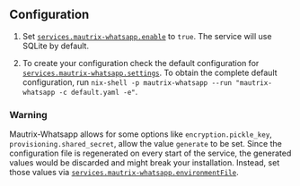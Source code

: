 ## Configuration

1.  Set [`services.mautrix-whatsapp.enable`](options.html#opt-services.mautrix-whatsapp.enable) to `true`. The service will use SQLite by default.

2.  To create your configuration check the default configuration for [`services.mautrix-whatsapp.settings`](options.html#opt-services.mautrix-whatsapp.settings). To obtain the complete default configuration, run `nix-shell -p mautrix-whatsapp --run "mautrix-whatsapp -c default.yaml -e"`.

### Warning

Mautrix-Whatsapp allows for some options like `encryption.pickle_key`, `provisioning.shared_secret`, allow the value `generate` to be set. Since the configuration file is regenerated on every start of the service, the generated values would be discarded and might break your installation. Instead, set those values via [`services.mautrix-whatsapp.environmentFile`](options.html#opt-services.mautrix-whatsapp.environmentFile).
